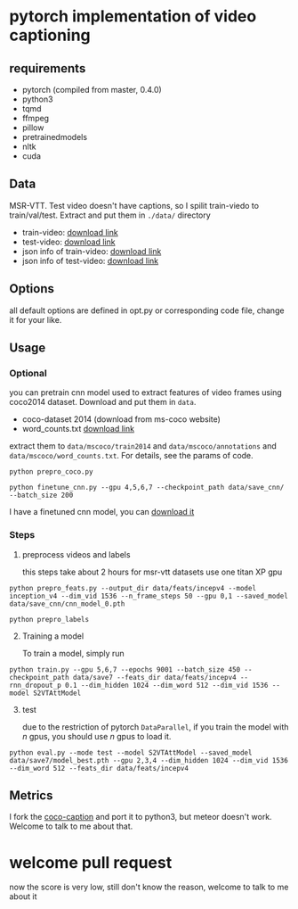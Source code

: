 # pytorch implementation of video captioning

## requirements
- pytorch (compiled from master, 0.4.0)
- python3
- tqmd
- ffmpeg
- pillow
- pretrainedmodels
- nltk
- cuda


## Data
MSR-VTT. Test video doesn't have captions, so I spilit train-viedo to train/val/test. Extract and put them in `./data/` directory
- train-video: [download link](https://drive.google.com/file/d/1Qi6Gn_l93SzrvmKQQu-drI90L-x8B0ly/view?usp=sharing)
- test-video: [download link](https://drive.google.com/file/d/10fPbEhD-ENVQihrRvKFvxcMzkDlhvf4Q/view?usp=sharing)
- json info of train-video: [download link](https://drive.google.com/file/d/1LcTtsAvfnHhUfHMiI4YkDgN7lF1-_-m7/view?usp=sharing)
- json info of test-video: [download link](https://drive.google.com/file/d/1Kgra0uMKDQssclNZXRLfbj9UQgBv-1YE/view?usp=sharing)

## Options
all default options are defined in opt.py or corresponding code file, change it for your like.

## Usage

### Optional
you can pretrain cnn model used to extract features of video frames using coco2014 dataset. Download and put them in `data`.
- coco-dataset 2014 (download from ms-coco website)
- word_counts.txt [download link](https://drive.google.com/open?id=1yor3VwdAzN1Ur5Jev9RClegCuBQuCK09)

extract them to `data/mscoco/train2014` and `data/mscoco/annotations` and `data/mscoco/word_counts.txt`. For details,
see the params of code.

```
python prepro_coco.py

python finetune_cnn.py --gpu 4,5,6,7 --checkpoint_path data/save_cnn/ --batch_size 200
```

I have a finetuned cnn model, you can [download it](https://drive.google.com/open?id=1HHGFXzTriTyo9qWfZK3W3N3qHHu8ns3P)

### Steps

1. preprocess videos and labels

    this steps take about 2 hours for msr-vtt datasets use one titan XP gpu
```
python prepro_feats.py --output_dir data/feats/incepv4 --model inception_v4 --dim_vid 1536 --n_frame_steps 50 --gpu 0,1 --saved_model data/save_cnn/cnn_model_0.pth
```
```
python prepro_labels
```

2. Training a model

    To train a model, simply run
```
python train.py --gpu 5,6,7 --epochs 9001 --batch_size 450 --checkpoint_path data/save7 --feats_dir data/feats/incepv4 --rnn_dropout_p 0.1 --dim_hidden 1024 --dim_word 512 --dim_vid 1536 --model S2VTAttModel
```

3. test

    due to the restriction of pytorch `DataParallel`, if you train the model with *n* gpus, you should use *n* gpus to load it.

```
python eval.py --mode test --model S2VTAttModel --saved_model data/save7/model_best.pth --gpu 2,3,4 --dim_hidden 1024 --dim_vid 1536 --dim_word 512 --feats_dir data/feats/incepv4
```

## Metrics

I fork the [coco-caption](https://github.com/tylin/coco-caption) and port it to python3, but meteor doesn't work. Welcome to talk to me about that.

# welcome pull request

now the score is very low, still don't know the reason, welcome to talk to me about it
